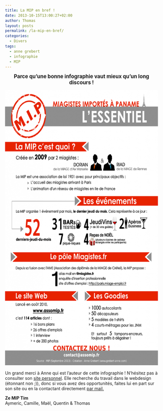 ```yaml
---
title: La MIP en bref !
date: 2013-10-15T13:00:27+02:00
author: Thomas
layout: posts
permalink: /la-mip-en-bref/
categories:
  - Divers
tags:
  - anne grebert
  - infographie
  - MIP
---
```

<div style="font-weight: bold; font-size: 120%; text-align: center; margin-top: 10px; margin-bottom: 10px;">
  Parce qu&#8217;une bonne infographie vaut mieux qu&#8217;un long discours !
</div>

[<img class="aligncenter size-large wp-image-2267" alt="Infographie-MIP" src="/assets/uploads/2013/10/Infographie-MIP-724x1024.png" width="640" height="905" />](/assets/uploads/2013/10/Infographie-MIP.png)

Un grand merci à Anne qui est l&#8217;auteur de cette infographie ! N&#8217;hésitez pas à consulter son <a title="Site personnel Anne Grebert" href="https://www.grebert-anne.com/" target="_blank">site personnel</a>. Elle recherche du travail dans le webdesign (étonnant non ;)), donc si vous avez des opportunités, faites lui en part sur son site ou en la contactant directement <a href="grebert.anne@gmail.com" target="_blank">par mail.</a>

**Ze MIP Tim**  
Aymeric, Camille, Maël, Quentin & Thomas
